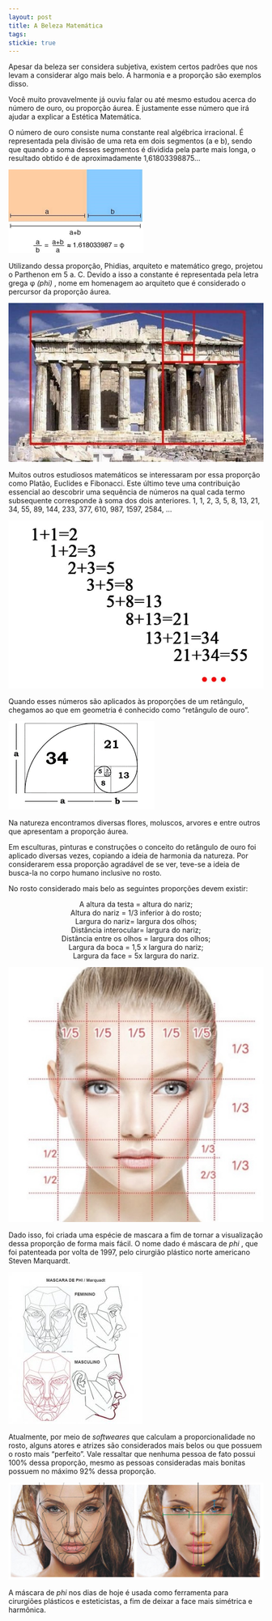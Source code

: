 ```yaml
---
layout: post
title: A Beleza Matemática
tags: 
stickie: true
---
```


Apesar da beleza ser considera subjetiva, existem certos padrões que nos levam a considerar algo mais belo. A harmonia e a proporção são exemplos disso.

Você muito provavelmente já ouviu falar ou até mesmo estudou acerca do número de ouro, ou proporção áurea. É justamente esse número que irá ajudar a explicar a Estética Matemática.

O número de ouro consiste numa constante real algébrica irracional. É representada pela divisão de uma reta em dois segmentos (a e b), sendo que quando a soma desses segmentos é dividida pela parte mais longa, o resultado obtido é de aproximadamente 1,61803398875...


![hydrogen](/theme/imagem1.png)


Utilizando dessa proporção, Phidias, arquiteto e matemático grego, projetou o Parthenon em 5 a. C. Devido a isso a constante é representada pela letra grega φ <em> (phi) </em>, nome em homenagem ao arquiteto que é considerado o percursor da proporção áurea.

![hydrogen](/theme/imagem2.png)

Muitos outros estudiosos matemáticos se interessaram por essa proporção como Platão, Euclides e Fibonacci. Este último teve uma contribuição essencial ao descobrir uma sequência de números na qual cada termo subsequente corresponde à soma dos dois anteriores.
1, 1, 2, 3, 5, 8, 13, 21, 34, 55, 89, 144, 233, 377, 610, 987, 1597, 2584, ...

![hydrogen](/theme/imagem3.png)

Quando esses números são aplicados às proporções de um retângulo, chegamos ao que em geometria é conhecido como “retângulo de ouro”.

![hydrogen](/theme/imagem4.png)

Na natureza encontramos diversas flores, moluscos, arvores e entre outros que apresentam a proporção áurea.

Em esculturas, pinturas e construções o conceito do retângulo de ouro foi aplicado diversas vezes, copiando a ideia de harmonia da natureza.
Por considerarem essa proporção agradável de se ver, teve-se a ideia de busca-la no corpo humano inclusive no rosto.

No rosto considerado mais belo as seguintes proporções devem existir:
<center>
A altura da testa = altura do nariz; <br>
Altura do nariz = 1/3 inferior à do rosto; <br>
Largura do nariz= largura dos olhos; <br>
Distância interocular= largura do nariz; <br>
Distância entre os olhos = largura dos olhos; <br>
Largura da boca = 1,5 x largura do nariz; <br>
Largura da face = 5x largura do nariz. </br>
</center>

![hydrogen](/theme/imagem5.png)

Dado isso, foi criada uma espécie de mascara a fim de tornar a visualização dessa proporção de forma mais fácil. O nome dado é máscara de <em> phi </em>, que foi patenteada por volta de 1997, pelo cirurgião plástico norte americano Steven Marquardt.

![hydrogen](/theme/imagem6.png)

Atualmente, por meio de <em> softweares </em> que calculam a proporcionalidade no rosto, alguns atores e atrizes são considerados mais belos ou que possuem o rosto mais “perfeito”. Vale ressaltar que nenhuma pessoa de fato possui 100% dessa proporção, mesmo as pessoas consideradas mais bonitas possuem no máximo 92% dessa proporção. 

![hydrogen](/theme/imagem7.png)

A máscara de <em> phi </em> nos dias de hoje é usada como ferramenta para cirurgiões plásticos e esteticistas, a fim de deixar a face mais simétrica e harmônica.

